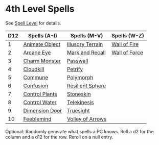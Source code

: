# 4th Level Spells

See [Spell Level](../../Spell%20Level.md) for details.

| D12 | Spells (A-I)                                        | Spells (M-V)                                              | Spells (W-Z)                          |
| --- | --------------------------------------------------- | --------------------------------------------------------- | ------------------------------------- |
| 1   | [Animate Object](Animate%20Object.md)               | [Illusory Terrain](Illusory%20Terrain.md)                 | [Wall of Fire](Wall%20of%20Fire.md)   |
| 2   | [Arcane Eye](Arcane%20Eye.md)                       | [Mark and Recall](Mark%20and%20Recall.md)                 | [Wall of Force](Wall%20of%20Force.md) |
| 3   | [Charm Monster](Charm%20Monster.md)                 | [Passwall](Passwall.md)                                   |                                       |
| 4   | [Cloudkill](Cloudkill.md)                           | [Petrify](Petrify.md)                                     |                                       |
| 5   | [Commune](Commune.md)                               | [Polymorph](Polymorph.md)                                 |                                       |
| 6   | [Confusion](Confusion.md)                           | [Resilient Sphere](Resilient%20Sphere.md)                 |                                       |
| 7   | [Control Plants](Control%20Plants.md) | [Stoneskin](Stoneskin.md)                                 |                                       |
| 8   | [Control Water](Control%20Water.md)                 | [Telekinesis](Telekinesis.md)                             |                                       |
| 9   | [Dimension Door](Dimension%20Door.md)               | [Truesight](Truesight.md)                                 |                                       |
| 10  | [Feeblemind](Feeblemind.md)                         | [Volley of Arrows](Volley%20of%20Arrows.md) |                                       |

Optional: Randomly generate what spells a PC knows. Roll a d2 for the column and a d12 for the row. Reroll on a null entry.
